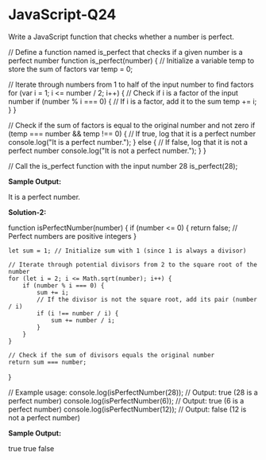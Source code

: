# JavaScript-Q24
Write a JavaScript function that checks whether a number is perfect.

// Define a function named is_perfect that checks if a given number is a perfect number
function is_perfect(number) {
  // Initialize a variable temp to store the sum of factors
  var temp = 0;

  // Iterate through numbers from 1 to half of the input number to find factors
  for (var i = 1; i <= number / 2; i++) {
    // Check if i is a factor of the input number
    if (number % i === 0) {
      // If i is a factor, add it to the sum
      temp += i;
    }
  }

  // Check if the sum of factors is equal to the original number and not zero
  if (temp === number && temp !== 0) {
    // If true, log that it is a perfect number
    console.log("It is a perfect number.");
  } else {
    // If false, log that it is not a perfect number
    console.log("It is not a perfect number.");
  }
}

// Call the is_perfect function with the input number 28
is_perfect(28); 

**Sample Output:**

It is a perfect number.

**Solution-2:**

function isPerfectNumber(number) {
    if (number <= 0) {
        return false; // Perfect numbers are positive integers
    }

    let sum = 1; // Initialize sum with 1 (since 1 is always a divisor)

    // Iterate through potential divisors from 2 to the square root of the number
    for (let i = 2; i <= Math.sqrt(number); i++) {
        if (number % i === 0) {
            sum += i;
            // If the divisor is not the square root, add its pair (number / i)
            if (i !== number / i) {
                sum += number / i;
            }
        }
    }

    // Check if the sum of divisors equals the original number
    return sum === number;
}

// Example usage:
console.log(isPerfectNumber(28)); // Output: true (28 is a perfect number)
console.log(isPerfectNumber(6));  // Output: true (6 is a perfect number)
console.log(isPerfectNumber(12)); // Output: false (12 is not a perfect number)

**Sample Output:**

true
true
false
